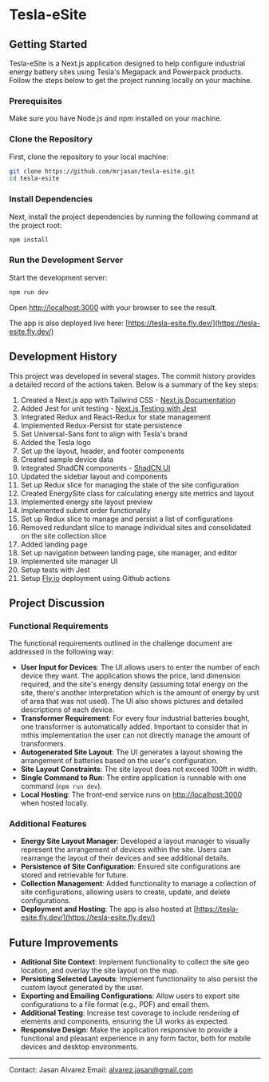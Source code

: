 # Tesla-eSite

## Getting Started

Tesla-eSite is a Next.js application designed to help configure industrial energy battery sites using Tesla's Megapack and Powerpack products. Follow the steps below to get the project running locally on your machine.

### Prerequisites

Make sure you have Node.js and npm installed on your machine.

### Clone the Repository

First, clone the repository to your local machine:

```bash
git clone https://github.com/mrjasan/tesla-esite.git
cd tesla-esite
```

### Install Dependencies

Next, install the project dependencies by running the following command at the project root:

```bash
npm install
```

### Run the Development Server

Start the development server:

```bash
npm run dev
```

Open [http://localhost:3000](http://localhost:3000) with your browser to see the result.

The app is also deployed live here: [https://tesla-esite.fly.dev/](https://tesla-esite.fly.dev/)

## Development History

This project was developed in several stages. The commit history provides a detailed record of the actions taken. Below is a summary of the key steps:

1. Created a Next.js app with Tailwind CSS - [Next.js Documentation](https://nextjs.org/docs/pages/api-reference/create-next-app)
2. Added Jest for unit testing - [Next.js Testing with Jest](https://nextjs.org/docs/app/building-your-application/testing/jest)
3. Integrated Redux and React-Redux for state management
4. Implemented Redux-Persist for state persistence
5. Set Universal-Sans font to align with Tesla's brand
6. Added the Tesla logo
7. Set up the layout, header, and footer components
8. Created sample device data
9. Integrated ShadCN components - [ShadCN UI](https://ui.shadcn.com/)
10. Updated the sidebar layout and components
11. Set up Redux slice for managing the state of the site configuration
12. Created EnergySite class for calculating energy site metrics and layout
13. Implemented energy site layout preview
14. Implemented submit order functionality
15. Set up Redux slice to manage and persist a list of configurations
16. Removed redundant slice to manage individual sites and consolidated on the site collection slice
17. Added landing page
18. Set up navigation between landing page, site manager, and editor
19. Implemented site manager UI
20. Setup tests with Jest
21. Setup [Fly.io](https://fly.io/) deployment using Github actions

## Project Discussion

### Functional Requirements

The functional requirements outlined in the challenge document are addressed in the following way:

- **User Input for Devices**: The UI allows users to enter the number of each device they want. The application shows the price, land dimension required, and the site's energy density (assuming total energy on the site, there's another interpretation which is the amount of energy by unit of area that was not used). The UI also shows pictures and detailed descriptions of each device.
- **Transformer Requirement**: For every four industrial batteries bought, one transformer is automatically added. Important to consider that in mthis implementation the user can not directly manage the amount of transformers.
- **Autogenerated Site Layout**: The UI generates a layout showing the arrangement of batteries based on the user's configuration.
- **Site Layout Constraints**: The site layout does not exceed 100ft in width.
- **Single Command to Run**: The entire application is runnable with one command (`npm run dev`).
- **Local Hosting**: The front-end service runs on [http://localhost:3000](http://localhost:3000) when hosted locally.

### Additional Features

- **Energy Site Layout Manager**: Developed a layout manager to visually represent the arrangement of devices within the site. Users can rearrange the layout of their devices and see additional details.
- **Persistence of Site Configuration**: Ensured site configurations are stored and retrievable for future.
- **Collection Management**: Added functionality to manage a collection of site configurations, allowing users to create, update, and delete configurations.
- **Deployment and Hosting**: The app is also hosted at [https://tesla-esite.fly.dev/](https://tesla-esite.fly.dev/)

## Future Improvements
- **Aditional Site Context**: Implement functionality to collect the site geo location, and overlay the site layout on the map.
- **Persisting Selected Layouts**: Implement functionality to also persist the custom layout generated by the user.
- **Exporting and Emailing Configurations**: Allow users to export site configurations to a file format (e.g., PDF) and email them.
- **Additional Testing**: Increase test coverage to include rendering of elements and components, ensuring the UI works as expected.
- **Responsive Design**: Make the application responsive to provide a functional and pleasant experience in any form factor, both for mobile devices and desktop environments.

---
Contact: Jasan Alvarez
Email: alvarez.jasan@gmail.com